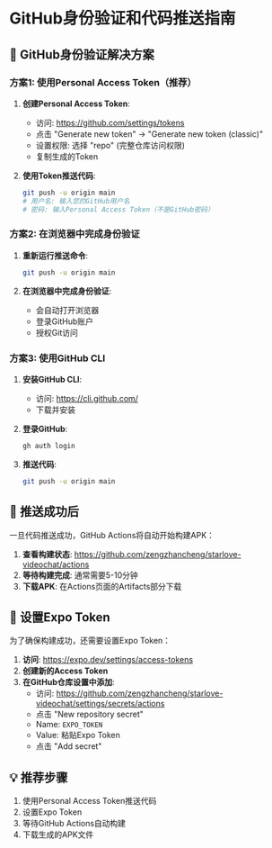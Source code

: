 # GitHub身份验证和代码推送指南

## 🔐 GitHub身份验证解决方案

### 方案1: 使用Personal Access Token（推荐）

1. **创建Personal Access Token**:
   - 访问: https://github.com/settings/tokens
   - 点击 "Generate new token" → "Generate new token (classic)"
   - 设置权限: 选择 "repo" (完整仓库访问权限)
   - 复制生成的Token

2. **使用Token推送代码**:
   ```bash
   git push -u origin main
   # 用户名: 输入您的GitHub用户名
   # 密码: 输入Personal Access Token（不是GitHub密码）
   ```

### 方案2: 在浏览器中完成身份验证

1. **重新运行推送命令**:
   ```bash
   git push -u origin main
   ```

2. **在浏览器中完成身份验证**:
   - 会自动打开浏览器
   - 登录GitHub账户
   - 授权Git访问

### 方案3: 使用GitHub CLI

1. **安装GitHub CLI**:
   - 访问: https://cli.github.com/
   - 下载并安装

2. **登录GitHub**:
   ```bash
   gh auth login
   ```

3. **推送代码**:
   ```bash
   git push -u origin main
   ```

## 🚀 推送成功后

一旦代码推送成功，GitHub Actions将自动开始构建APK：

1. **查看构建状态**: https://github.com/zengzhancheng/starlove-videochat/actions
2. **等待构建完成**: 通常需要5-10分钟
3. **下载APK**: 在Actions页面的Artifacts部分下载

## 🎯 设置Expo Token

为了确保构建成功，还需要设置Expo Token：

1. **访问**: https://expo.dev/settings/access-tokens
2. **创建新的Access Token**
3. **在GitHub仓库设置中添加**:
   - 访问: https://github.com/zengzhancheng/starlove-videochat/settings/secrets/actions
   - 点击 "New repository secret"
   - Name: `EXPO_TOKEN`
   - Value: 粘贴Expo Token
   - 点击 "Add secret"

## 💡 推荐步骤

1. 使用Personal Access Token推送代码
2. 设置Expo Token
3. 等待GitHub Actions自动构建
4. 下载生成的APK文件
